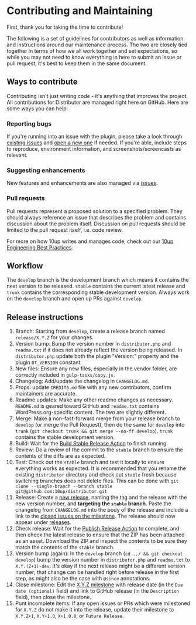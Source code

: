 # Contributing and Maintaining

First, thank you for taking the time to contribute!

The following is a set of guidelines for contributors as well as information and instructions around our maintenance process. The two are closely tied together in terms of how we all work together and set expectations, so while you may not need to know everything in here to submit an issue or pull request, it's best to keep them in the same document.

## Ways to contribute

Contributing isn't just writing code - it's anything that improves the project. All contributions for Distributor are managed right here on GitHub. Here are some ways you can help:

### Reporting bugs

If you're running into an issue with the plugin, please take a look through [existing issues](https://github.com/10up/distributor/issues) and [open a new one](https://github.com/10up/distributor/issues/new) if needed. If you're able, include steps to reproduce, environment information, and screenshots/screencasts as relevant.

### Suggesting enhancements

New features and enhancements are also managed via [issues](https://github.com/10up/distributor/issues).

### Pull requests

Pull requests represent a proposed solution to a specified problem. They should always reference an issue that describes the problem and contains discussion about the problem itself. Discussion on pull requests should be limited to the pull request itself, i.e. code review.

For more on how 10up writes and manages code, check out our [10up Engineering Best Practices](https://10up.github.io/Engineering-Best-Practices/).

## Workflow

The `develop` branch is the development branch which means it contains the next version to be released. `stable` contains the current latest release and `trunk` contains the corresponding stable development version. Always work on the `develop` branch and open up PRs against `develop`.

## Release instructions

1. Branch: Starting from `develop`, create a release branch named `release/X.Y.Z` for your changes.
1. Version bump: Bump the version number in `distributor.php` and `readme.txt` if it does not already reflect the version being released.  In `distributor.php` update both the plugin "Version:" property and the plugin `DT_VERSION` constant.
1. New files: Ensure any new files, especially in the vendor folder, are correctly included in `gulp-tasks/copy.js`.
1. Changelog: Add/update the changelog in `CHANGELOG.md`.
1. Props: update `CREDITS.md` file with any new contributors, confirm maintainers are accurate.
1. Readme updates: Make any other readme changes as necessary.  `README.md` is geared toward GitHub and `readme.txt` contains WordPress.org-specific content.  The two are slightly different.
1.  Merge: Make a non-fast-forward merge from your release branch to `develop` (or merge the Pull Request), then do the same for `develop` into `trunk` (`git checkout trunk && git merge --no-ff develop`).  `trunk` contains the stable development version.
1. Build: Wait for the [Build Stable Release Action](https://github.com/10up/distributor/actions?query=workflow%3A%22Build+Stable+Release%22) to finish running.
1. Review: Do a review of the commit to the `stable` branch to ensure the contents of the diffs are as expected.
1. Test: Check out the `stable` branch and test it locally to ensure everything works as expected.  It is recommended that you rename the existing `distributor` directory and check out `stable` fresh because switching branches does not delete files.  This can be done with `git clone --single-branch --branch stable git@github.com:10up/distributor.git`
1. Release: Create a [new release](https://github.com/10up/distributor/releases/new), naming the tag and the release with the new version number, and **targeting the `stable` branch**.  Paste the changelog from `CHANGELOG.md` into the body of the release and include a link to the [closed issues on the milestone](https://github.com/10up/distributor/milestone/#?closed=1).  The release should now appear under [releases](https://github.com/10up/distributor/releases).
1. Check release: Wait for the [Publish Release Action](https://github.com/10up/distributor/actions?query=workflow%3A%22Publish+Release%22) to complete, and then check the latest release to ensure that the ZIP has been attached as an asset.  Download the ZIP and inspect the contents to be sure they match the contents of the `stable` branch.
1. Version bump (again): In the `develop` branch (`cd ../ && git checkout develop`) bump the version number in `distributor.php` and `readme.txt` to `X.Y.(Z+1)-dev`.  It's okay if the next release might be a different version number; that change can be handled right before release in the first step, as might also be the case with `@since` annotations.
1. Close milestone: Edit the [X.Y.Z milestone](https://github.com/10up/distributor/milestone/#) with release date (in the `Due date (optional)` field) and link to GitHub release (in the `Description` field), then close the milestone.
1. Punt incomplete items: If any open issues or PRs which were milestoned for `X.Y.Z` do not make it into the release, update their milestone to `X.Y.Z+1`, `X.Y+1.0`, `X+1.0.0`, or `Future Release`.

